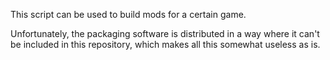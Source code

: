 This script can be used to build mods for a certain game.

Unfortunately, the packaging software is distributed in a way where it can't be included in this repository, which makes all this somewhat useless as is.

